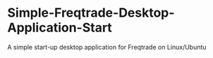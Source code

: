 # Simple-Freqtrade-Desktop-Application-Start
 A simple start-up desktop application for Freqtrade on Linux/Ubuntu

